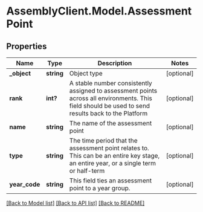 # AssemblyClient.Model.AssessmentPoint
## Properties

Name | Type | Description | Notes
------------ | ------------- | ------------- | -------------
**_object** | **string** | Object type | [optional] 
**rank** | **int?** | A stable number consistently assigned to assessment points across all environments. This field should be used to send results back to the Platform | [optional] 
**name** | **string** | The name of the assessment point | [optional] 
**type** | **string** | The time period that the assessment point relates to. This can be an entire key stage, an entire year, or a single term or half-term | [optional] 
**year_code** | **string** | This field ties an assessment point to a year group. | [optional] 

[[Back to Model list]](../README.md#documentation-for-models) [[Back to API list]](../README.md#documentation-for-api-endpoints) [[Back to README]](../README.md)

